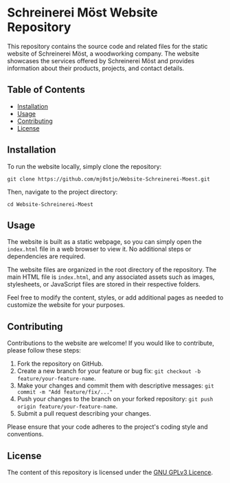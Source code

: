 # Schreinerei Möst Website Repository

This repository contains the source code and related files for the static website of Schreinerei Möst, a woodworking company. The website showcases the services offered by Schreinerei Möst and provides information about their products, projects, and contact details.

## Table of Contents

- [Installation](#installation)
- [Usage](#usage)
- [Contributing](#contributing)
- [License](#license)

## Installation

To run the website locally, simply clone the repository:
  
    git clone https://github.com/mj0stjo/Website-Schreinerei-Moest.git
  
Then, navigate to the project directory:

    cd Website-Schreinerei-Moest

## Usage

The website is built as a static webpage, so you can simply open the `index.html` file in a web browser to view it. No additional steps or dependencies are required.

The website files are organized in the root directory of the repository. The main HTML file is `index.html`, and any associated assets such as images, stylesheets, or JavaScript files are stored in their respective folders.

Feel free to modify the content, styles, or add additional pages as needed to customize the website for your purposes.

## Contributing

Contributions to the website are welcome! If you would like to contribute, please follow these steps:

1. Fork the repository on GitHub.
2. Create a new branch for your feature or bug fix: `git checkout -b feature/your-feature-name`.
3. Make your changes and commit them with descriptive messages: `git commit -m "Add feature/fix/..."`
4. Push your changes to the branch on your forked repository: `git push origin feature/your-feature-name`.
5. Submit a pull request describing your changes.

Please ensure that your code adheres to the project's coding style and conventions.

## License

The content of this repository is licensed under the [GNU GPLv3 Licence](/LICENSE).
